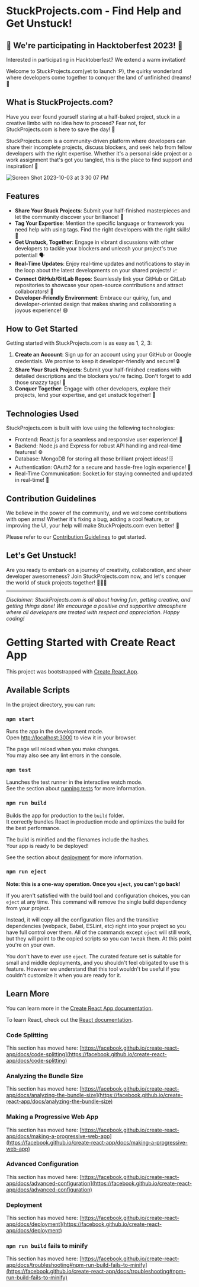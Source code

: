 # StuckProjects.com - Find Help and Get Unstuck! 

## 🎉 We're participating in Hacktoberfest 2023! 🎉

Interested in participating in Hacktoberfest? We extend a warm invitation! 

Welcome to StuckProjects.com(yet to launch :P), the quirky wonderland where developers come together to conquer the land of unfinished dreams! 🚀

## What is StuckProjects.com?

Have you ever found yourself staring at a half-baked project, stuck in a creative limbo with no idea how to proceed? Fear not, for StuckProjects.com is here to save the day! 🦸

StuckProjects.com is a community-driven platform where developers can share their incomplete projects, discuss blockers, and seek help from fellow developers with the right expertise. Whether it's a personal side project or a work assignment that's got you tangled, this is the place to find support and inspiration! 💪

![Screen Shot 2023-10-03 at 3 30 07 PM](https://github.com/nerdynikhil/stuckprojects-fe/assets/36399086/28bfc846-95ae-4d49-8798-0e94c28f63fe)


## Features

- **Share Your Stuck Projects**: Submit your half-finished masterpieces and let the community discover your brilliance! 🌟
- **Tag Your Expertise**: Mention the specific language or framework you need help with using tags. Find the right developers with the right skills! 🔖
- **Get Unstuck, Together**: Engage in vibrant discussions with other developers to tackle your blockers and unleash your project's true potential! 🗣️
- **Real-Time Updates**: Enjoy real-time updates and notifications to stay in the loop about the latest developments on your shared projects! 📈
- **Connect GitHub/GitLab Repos**: Seamlessly link your GitHub or GitLab repositories to showcase your open-source contributions and attract collaborators! 🔗
- **Developer-Friendly Environment**: Embrace our quirky, fun, and developer-oriented design that makes sharing and collaborating a joyous experience! 😄

## How to Get Started

Getting started with StuckProjects.com is as easy as 1, 2, 3:

1. **Create an Account**: Sign up for an account using your GitHub or Google credentials. We promise to keep it developer-friendly and secure! 🔒
2. **Share Your Stuck Projects**: Submit your half-finished creations with detailed descriptions and the blockers you're facing. Don't forget to add those snazzy tags! 📝
3. **Conquer Together**: Engage with other developers, explore their projects, lend your expertise, and get unstuck together! 🤝

## Technologies Used

StuckProjects.com is built with love using the following technologies:

- Frontend: React.js for a seamless and responsive user experience! 🌈
- Backend: Node.js and Express for robust API handling and real-time features! ⚙️
- Database: MongoDB for storing all those brilliant project ideas! 🗄️
- Authentication: OAuth2 for a secure and hassle-free login experience! 🔑
- Real-Time Communication: Socket.io for staying connected and updated in real-time! 📡

## Contribution Guidelines

We believe in the power of the community, and we welcome contributions with open arms! Whether it's fixing a bug, adding a cool feature, or improving the UI, your help will make StuckProjects.com even better! 🙌

Please refer to our [Contribution Guidelines](CONTRIBUTING.md) to get started.

## Let's Get Unstuck!

Are you ready to embark on a journey of creativity, collaboration, and sheer developer awesomeness? Join StuckProjects.com now, and let's conquer the world of stuck projects together! 🚀🚀🚀

---
*Disclaimer: StuckProjects.com is all about having fun, getting creative, and getting things done! We encourage a positive and supportive atmosphere where all developers are treated with respect and appreciation. Happy coding!*

# Getting Started with Create React App

This project was bootstrapped with [Create React App](https://github.com/facebook/create-react-app).

## Available Scripts

In the project directory, you can run:

### `npm start`

Runs the app in the development mode.\
Open [http://localhost:3000](http://localhost:3000) to view it in your browser.

The page will reload when you make changes.\
You may also see any lint errors in the console.

### `npm test`

Launches the test runner in the interactive watch mode.\
See the section about [running tests](https://facebook.github.io/create-react-app/docs/running-tests) for more information.

### `npm run build`

Builds the app for production to the `build` folder.\
It correctly bundles React in production mode and optimizes the build for the best performance.

The build is minified and the filenames include the hashes.\
Your app is ready to be deployed!

See the section about [deployment](https://facebook.github.io/create-react-app/docs/deployment) for more information.

### `npm run eject`

**Note: this is a one-way operation. Once you `eject`, you can't go back!**

If you aren't satisfied with the build tool and configuration choices, you can `eject` at any time. This command will remove the single build dependency from your project.

Instead, it will copy all the configuration files and the transitive dependencies (webpack, Babel, ESLint, etc) right into your project so you have full control over them. All of the commands except `eject` will still work, but they will point to the copied scripts so you can tweak them. At this point you're on your own.

You don't have to ever use `eject`. The curated feature set is suitable for small and middle deployments, and you shouldn't feel obligated to use this feature. However we understand that this tool wouldn't be useful if you couldn't customize it when you are ready for it.

## Learn More

You can learn more in the [Create React App documentation](https://facebook.github.io/create-react-app/docs/getting-started).

To learn React, check out the [React documentation](https://reactjs.org/).

### Code Splitting

This section has moved here: [https://facebook.github.io/create-react-app/docs/code-splitting](https://facebook.github.io/create-react-app/docs/code-splitting)

### Analyzing the Bundle Size

This section has moved here: [https://facebook.github.io/create-react-app/docs/analyzing-the-bundle-size](https://facebook.github.io/create-react-app/docs/analyzing-the-bundle-size)

### Making a Progressive Web App

This section has moved here: [https://facebook.github.io/create-react-app/docs/making-a-progressive-web-app](https://facebook.github.io/create-react-app/docs/making-a-progressive-web-app)

### Advanced Configuration

This section has moved here: [https://facebook.github.io/create-react-app/docs/advanced-configuration](https://facebook.github.io/create-react-app/docs/advanced-configuration)

### Deployment

This section has moved here: [https://facebook.github.io/create-react-app/docs/deployment](https://facebook.github.io/create-react-app/docs/deployment)

### `npm run build` fails to minify

This section has moved here: [https://facebook.github.io/create-react-app/docs/troubleshooting#npm-run-build-fails-to-minify](https://facebook.github.io/create-react-app/docs/troubleshooting#npm-run-build-fails-to-minify)

